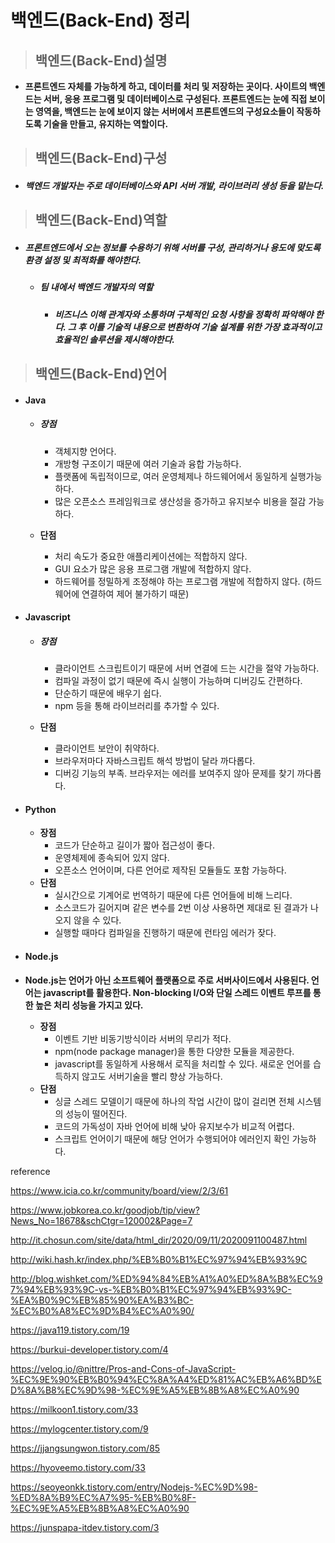 # 백엔드(Back-End) 정리



> ## 백엔드(Back-End)설명

* **프론트엔드 자체를 가능하게 하고, 데이터를 처리 및 저장하는 곳이다. 사이트의 백엔드는 서버, 응용 프로그램 및 데이터베이스로 구성된다. 프론트엔드는 눈에 직접 보이는 영역을, 백엔드는 눈에 보이지 않는 서버에서 프론트엔드의 구성요소들이 작동하도록 기술을 만들고, 유지하는 역할이다.**



> ## 백엔드(Back-End)구성

* ##### 백엔드 개발자는 주로 데이터베이스와 API 서버 개발, 라이브러리 생성 등을 맡는다.



> ## 백엔드(Back-End)역할

* ##### 프론트엔드에서 오는 정보를 수용하기 위해 서버를 구성, 관리하거나 용도에 맞도록 환경 설정 및 최적화를 해야한다.

  * ##### **팀 내에서 백엔드 개발자의 역할**

    * ##### 비즈니스 이해 관계자와 소통하며 구체적인 요청 사항을 정확히 파악해야 한다. 그 후 이를 기술적 내용으로 변환하여 기술 설계를 위한 가장 효과적이고 효율적인 솔루션을 제시해야한다.

> ## 백엔드(Back-End)언어

* #### Java

  * ##### 장점

    * 객체지향 언어다.
    * 개방형 구조이기 때문에 여러 기술과 융합 가능하다.
    * 플랫폼에 독립적이므로, 여러 운영체제나 하드웨어에서 동일하게 실행가능하다.
    * 많은 오픈소스 프레임워크로 생산성을 증가하고 유지보수 비용을 절감 가능하다.

  * **단점**

    * 처리 속도가 중요한 애플리케이션에는 적합하지 않다.
    * GUI 요소가 많은 응용 프로그램 개발에 적합하지 않다.
    * 하드웨어를 정밀하게 조정해야 하는 프로그램 개발에 적합하지 않다.
      (하드웨어에 연결하여 제어 불가하기 때문)

* #### Javascript

  * ##### 장점

    * 클라이언트 스크립트이기 때문에 서버 연결에 드는 시간을 절약 가능하다.
    * 컴파일 과정이 없기 때문에 즉시 실행이 가능하며 디버깅도 간편하다.
    * 단순하기 때문에 배우기 쉽다.
    * npm 등을 통해 라이브러리를 추가할 수 있다.

  * **단점**

    * 클라이언트 보안이 취약하다.
    * 브라우저마다 자바스크립트 해석 방법이 달라 까다롭다.
    * 디버깅 기능의 부족. 브라우저는 에러를 보여주지 않아 문제를 찾기 까다롭다.

* #### Python

  * **장점**
    * 코드가 단순하고 길이가 짧아 접근성이 좋다.
    * 운영체제에 종속되어 있지 않다.
    * 오픈소스 언어이며, 다른 언어로 제작된 모듈들도 포함 가능하다.
  * **단점**
    * 실시간으로 기계어로 번역하기 때문에 다른 언어들에 비해 느리다.
    * 소스코드가 길어지며 같은 변수를 2번 이상 사용하면 제대로 된 결과가 나오지 않을 수 있다.
    * 실행할 때마다 컴파일을 진행하기 때문에 런타임 에러가 잦다.

* #### Node.js

* **Node.js는 언어가 아닌 소프트웨어 플랫폼으로 주로 서버사이드에서 사용된다. 언어는 javascript를 활용한다. Non-blocking I/O와 단일 스레드 이벤트 루프를 통한 높은 처리 성능을 가지고 있다.**
  * **장점**
    * 이벤트 기반 비동기방식이라 서버의 무리가 적다.
    * npm(node package manager)을 통한 다양한 모듈을 제공한다.
    * javascript를 동일하게 사용해서 로직을 처리할 수 있다.
      새로운 언어를 습득하지 않고도 서버기술을 빨리 향상 가능하다.
  * **단점**
    * 싱글 스레드 모델이기 때문에 하나의 작업 시간이 많이 걸리면 전체 시스템의 성능이 떨어진다.
    * 코드의 가독성이 자바 언어에 비해 낮아 유지보수가 비교적 어렵다.
    * 스크립트 언어이기 때문에 해당 언어가 수행되어야 에러인지 확인 가능하다.






reference

https://www.icia.co.kr/community/board/view/2/3/61

https://www.jobkorea.co.kr/goodjob/tip/view?News_No=18678&schCtgr=120002&Page=7

http://it.chosun.com/site/data/html_dir/2020/09/11/2020091100487.html

http://wiki.hash.kr/index.php/%EB%B0%B1%EC%97%94%EB%93%9C

http://blog.wishket.com/%ED%94%84%EB%A1%A0%ED%8A%B8%EC%97%94%EB%93%9C-vs-%EB%B0%B1%EC%97%94%EB%93%9C-%EA%B0%9C%EB%85%90%EA%B3%BC-%EC%B0%A8%EC%9D%B4%EC%A0%90/

https://java119.tistory.com/19

https://burkui-developer.tistory.com/4

https://velog.io/@nittre/Pros-and-Cons-of-JavaScript-%EC%9E%90%EB%B0%94%EC%8A%A4%ED%81%AC%EB%A6%BD%ED%8A%B8%EC%9D%98-%EC%9E%A5%EB%8B%A8%EC%A0%90

https://milkoon1.tistory.com/33

https://mylogcenter.tistory.com/9

https://jjangsungwon.tistory.com/85

https://hyoveemo.tistory.com/33

https://seoyeonkk.tistory.com/entry/Nodejs-%EC%9D%98-%ED%8A%B9%EC%A7%95-%EB%B0%8F-%EC%9E%A5%EB%8B%A8%EC%A0%90

https://junspapa-itdev.tistory.com/3